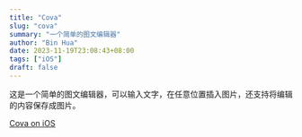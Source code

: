 ```yaml
---
title: "Cova"
slug: "cova"
summary: "一个简单的图文编辑器"
author: "Bin Hua"
date: 2023-11-19T23:08:43+08:00
tags: ["iOS"]
draft: false
---
```


这是一个简单的图文编辑器，可以输入文字，在任意位置插入图片，还支持将编辑的内容保存成图片。

[Cova on iOS](https://apps.apple.com/app/cova/id1062713078)